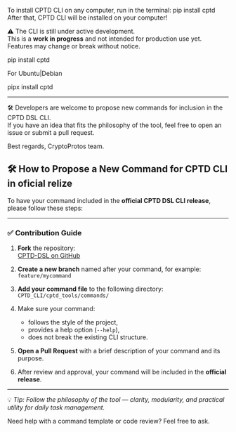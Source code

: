 To install CPTD CLI on any computer, run in the terminal: pip install cptd
After that, CPTD CLI will be installed on your computer!

⚠️ The CLI is still under active development.  
This is a **work in progress** and not intended for production use yet.  
Features may change or break without notice.



pip install cptd

For Ubuntu|Debian

pipx install cptd



------------------

🛠️ Developers are welcome to propose new commands for inclusion in the CPTD DSL CLI.  
If you have an idea that fits the philosophy of the tool, feel free to open an issue or submit a pull request.

Best regards, CryptoProtos team.

## 🛠️ How to Propose a New Command for CPTD CLI in oficial relize

To have your command included in the **official CPTD DSL CLI release**, please follow these steps:

---

### ✅ Contribution Guide

1. **Fork** the repository:  
   [CPTD-DSL on GitHub](https://github.com/asbjornrasen/cptd-dsl)

2. **Create a new branch** named after your command, for example:  
   `feature/mycommand`

3. **Add your command file** to the following directory:  
   `CPTD_CLI/cptd_tools/commands/`

4. Make sure your command:
   - follows the style of the project,
   - provides a help option (`--help`),
   - does not break the existing CLI structure.

5. **Open a Pull Request** with a brief description of your command and its purpose.

6. After review and approval, your command will be included in the **official release**.

---

💡 *Tip: Follow the philosophy of the tool — clarity, modularity, and practical utility for daily task management.*

Need help with a command template or code review? Feel free to ask.
